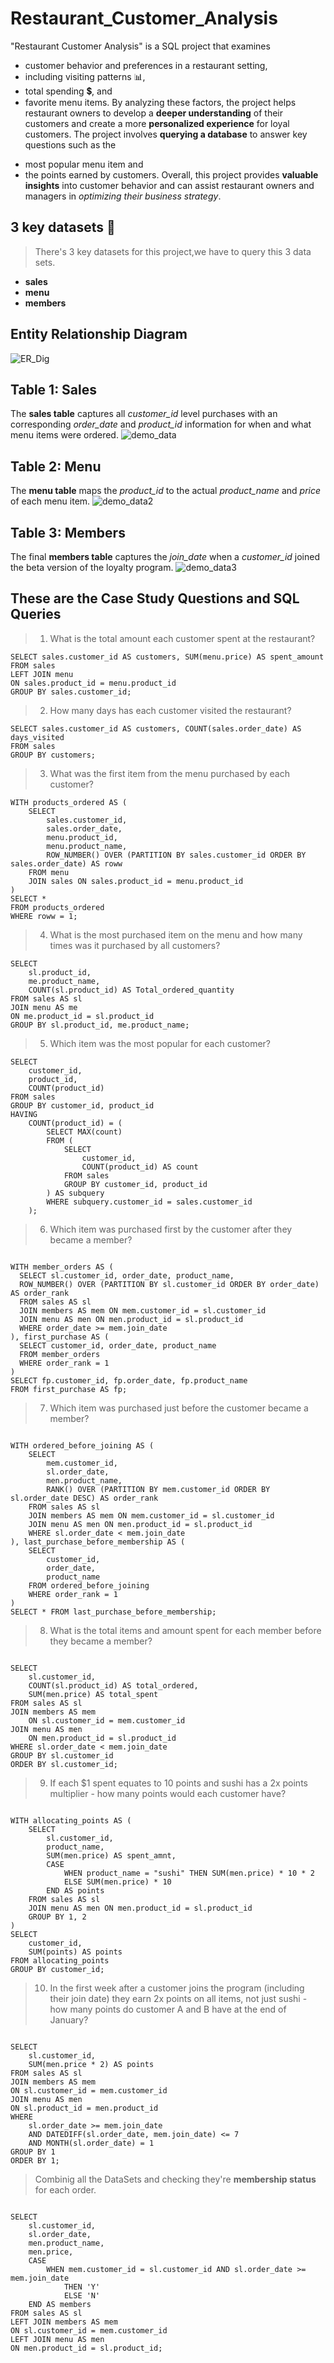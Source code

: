 # Restaurant_Customer_Analysis
"Restaurant Customer Analysis" is a SQL project that examines 
* customer behavior and preferences in a restaurant setting,
* including visiting patterns :bar_chart:, 
* total spending :heavy_dollar_sign:, and 
* favorite menu items. 
By analyzing these factors, the project helps restaurant owners to develop a **deeper understanding** of their customers and create a more **personalized experience** for loyal customers. The project involves **querying a database** to answer key questions such as the 
+ most popular menu item and 
+ the points earned by customers. 
Overall, this project provides **valuable insights** into customer behavior and can assist restaurant owners and managers in _optimizing their business strategy_.

## 3 key datasets :file_folder:
> There's 3 key datasets for this project,we have to query this 3 data sets.
* **sales**
* **menu**
* **members**

## Entity Relationship Diagram
![ER_Dig](https://user-images.githubusercontent.com/108252662/233406294-29077925-57ed-4121-b68d-ab9fd1459769.png)

## Table 1: Sales
The **sales table** captures all _customer_id_ level purchases with an corresponding _order_date_ and _product_id_ information for 
when and what menu items were ordered.
![demo_data](https://user-images.githubusercontent.com/108252662/233407002-a9a4452f-5944-41e7-ac92-ab59332f872f.png)

## Table 2: Menu
The **menu table** maps the _product_id_ to the actual _product_name_ and _price_ of each menu item.
![demo_data2](https://user-images.githubusercontent.com/108252662/233407615-f40d8713-8ae2-4084-b605-3b30cfc72101.png)

## Table 3: Members
The final **members table** captures the _join_date_ when a _customer_id_ joined the beta version of the  loyalty program.
![demo_data3](https://user-images.githubusercontent.com/108252662/233408291-4ea1a04a-e4f5-4627-897e-1d6837336bce.png)


## These are the Case Study Questions and SQL Queries

> 1. What is the total amount each customer spent at the restaurant?

```
SELECT sales.customer_id AS customers, SUM(menu.price) AS spent_amount
FROM sales
LEFT JOIN menu
ON sales.product_id = menu.product_id
GROUP BY sales.customer_id;

```

> 2. How many days has each customer visited the restaurant?

```
SELECT sales.customer_id AS customers, COUNT(sales.order_date) AS days_visited
FROM sales
GROUP BY customers;

```
> 3. What was the first item from the menu purchased by each customer?
```
WITH products_ordered AS (
    SELECT 
        sales.customer_id,
        sales.order_date, 
        menu.product_id,
        menu.product_name,
        ROW_NUMBER() OVER (PARTITION BY sales.customer_id ORDER BY sales.order_date) AS roww
    FROM menu 
    JOIN sales ON sales.product_id = menu.product_id
)
SELECT *
FROM products_ordered
WHERE roww = 1;

```
> 4. What is the most purchased item on the menu and how many times was it purchased by all customers?

```
SELECT 
    sl.product_id, 
    me.product_name, 
    COUNT(sl.product_id) AS Total_ordered_quantity
FROM sales AS sl 
JOIN menu AS me 
ON me.product_id = sl.product_id
GROUP BY sl.product_id, me.product_name;

```

> 5. Which item was the most popular for each customer?

```
SELECT 
    customer_id, 
    product_id, 
    COUNT(product_id)
FROM sales
GROUP BY customer_id, product_id 
HAVING 
    COUNT(product_id) = (
        SELECT MAX(count) 
        FROM (
            SELECT 
                customer_id, 
                COUNT(product_id) AS count 
            FROM sales
            GROUP BY customer_id, product_id
        ) AS subquery
        WHERE subquery.customer_id = sales.customer_id
    );

 ```

> 6. Which item was purchased first by the customer after they became a member?

```

WITH member_orders AS (
  SELECT sl.customer_id, order_date, product_name,
  ROW_NUMBER() OVER (PARTITION BY sl.customer_id ORDER BY order_date) AS order_rank
  FROM sales AS sl
  JOIN members AS mem ON mem.customer_id = sl.customer_id
  JOIN menu AS men ON men.product_id = sl.product_id
  WHERE order_date >= mem.join_date
), first_purchase AS (
  SELECT customer_id, order_date, product_name
  FROM member_orders
  WHERE order_rank = 1
)
SELECT fp.customer_id, fp.order_date, fp.product_name
FROM first_purchase AS fp;
```

> 7. Which item was purchased just before the customer became a member?

```

WITH ordered_before_joining AS (
    SELECT 
        mem.customer_id,
        sl.order_date,
        men.product_name,
        RANK() OVER (PARTITION BY mem.customer_id ORDER BY sl.order_date DESC) AS order_rank
    FROM sales AS sl
    JOIN members AS mem ON mem.customer_id = sl.customer_id
    JOIN menu AS men ON men.product_id = sl.product_id
    WHERE sl.order_date < mem.join_date
), last_purchase_before_membership AS (
    SELECT 
        customer_id,
        order_date,
        product_name
    FROM ordered_before_joining
    WHERE order_rank = 1
)
SELECT * FROM last_purchase_before_membership;

```
 
> 8. What is the total items and amount spent for each member before they became a member?

```

SELECT 
    sl.customer_id,
    COUNT(sl.product_id) AS total_ordered,
    SUM(men.price) AS total_spent
FROM sales AS sl
JOIN members AS mem 
    ON sl.customer_id = mem.customer_id
JOIN menu AS men 
    ON men.product_id = sl.product_id
WHERE sl.order_date < mem.join_date
GROUP BY sl.customer_id
ORDER BY sl.customer_id;

```

> 9.  If each $1 spent equates to 10 points and sushi has a 2x points multiplier - how many points would each customer have?

```

WITH allocating_points AS (
    SELECT 
        sl.customer_id,
        product_name, 
        SUM(men.price) AS spent_amnt,
        CASE 
            WHEN product_name = "sushi" THEN SUM(men.price) * 10 * 2 
            ELSE SUM(men.price) * 10 
        END AS points
    FROM sales AS sl
    JOIN menu AS men ON men.product_id = sl.product_id
    GROUP BY 1, 2
)
SELECT 
    customer_id, 
    SUM(points) AS points 
FROM allocating_points
GROUP BY customer_id;

```

> 10. In the first week after a customer joins the program (including their join date) they earn 2x points on all items,
> not just sushi - how many points do customer A and B have at the end of January?

```

SELECT 
    sl.customer_id, 
    SUM(men.price * 2) AS points 
FROM sales AS sl 
JOIN members AS mem 
ON sl.customer_id = mem.customer_id 
JOIN menu AS men 
ON sl.product_id = men.product_id 
WHERE 
    sl.order_date >= mem.join_date 
    AND DATEDIFF(sl.order_date, mem.join_date) <= 7 
    AND MONTH(sl.order_date) = 1 
GROUP BY 1 
ORDER BY 1;

```

> Combinig all the DataSets and checking they're **membership status** for each order.
```

SELECT 
    sl.customer_id, 
    sl.order_date, 
    men.product_name, 
    men.price,
    CASE 
        WHEN mem.customer_id = sl.customer_id AND sl.order_date >= mem.join_date 
            THEN 'Y' 
            ELSE 'N' 
    END AS members
FROM sales AS sl 
LEFT JOIN members AS mem 
ON sl.customer_id = mem.customer_id
LEFT JOIN menu AS men 
ON men.product_id = sl.product_id;

``` 






